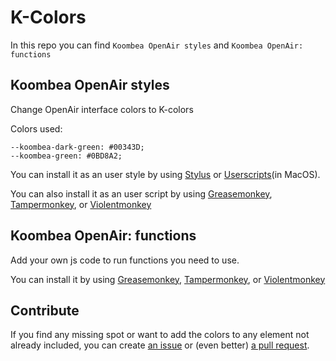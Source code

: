 # K-Colors

In this repo you can find `Koombea OpenAir styles` and `Koombea OpenAir: functions`

## Koombea OpenAir styles

Change OpenAir interface colors to K-colors

Colors used:

```
--koombea-dark-green: #00343D;
--koombea-green: #0BD8A2;
```

You can install it as an user style by using [Stylus](https://add0n.com/stylus.html) or [Userscripts](https://apps.apple.com/us/app/userscripts/id1463298887)(in MacOS).

You can also install it as an user script by using [Greasemonkey](https://addons.mozilla.org/firefox/addon/greasemonkey/), [Tampermonkey](https://addons.mozilla.org/firefox/addon/tampermonkey/), or [Violentmonkey](https://addons.mozilla.org/firefox/addon/violentmonkey/)

## Koombea OpenAir: functions

Add your own js code to run functions you need to use.

You can install it by using [Greasemonkey](https://addons.mozilla.org/firefox/addon/greasemonkey/), [Tampermonkey](https://addons.mozilla.org/firefox/addon/tampermonkey/), or [Violentmonkey](https://addons.mozilla.org/firefox/addon/violentmonkey/)

## Contribute

If you find any missing spot or want to add the colors to any element not already included, you can create [an issue](../../issues) or (even better) [a pull request](../../pulls).
